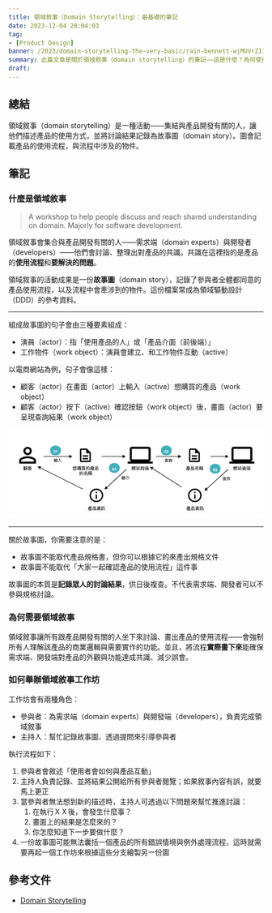 ```yaml
---
title: 領域敘事（Domain Storytelling）：最基礎的筆記
date: 2023-12-04 20:04:03
tag:
- [Product Design]
banner: /2023/domain-storytelling-the-very-basic/rain-bennett-wjMUVrZI1p4-unsplash.jpg
summary: 此篇文章是關於領域敘事（domain storytelling）的筆記——這是什麼？為何使用？如何進行？
draft: 
---
```


## 總結

領域敘事（domain storytelling）是一種活動——集結與產品開發有關的人，讓他們描述產品的使用方式，並將討論結果記錄為故事圖（domain story）。圖會記載產品的使用流程，與流程中涉及的物件。

## 筆記

### 什麼是領域敘事

> A workshop to help people discuss and reach shared understanding on domain. Majorly for software development.

領域敘事會集合與產品開發有關的人——需求端（domain experts）與開發者（developers）——他們會討論、整理出對產品的共識。共識在這裡指的是產品的**使用流程**和**要解決的問題**。

領域敘事的活動成果是一份**故事圖**（domain story），記錄了參與者全體都同意的產品使用流程，以及流程中會牽涉到的物件。這份檔案常成為領域驅動設計（DDD）的參考資料。

---

組成故事圖的句子會由三種要素組成：

- 演員（actor）：指「使用產品的人」或「產品介面（前後端）」
- 工作物件（work object）：演員會建立、和工作物件互動（active）

以電商網站為例，句子會像這樣：

- 顧客（actor）在畫面（actor）上輸入（active）想購買的產品（work object）
- 顧客（actor）按下（active）確認按鈕（work object）後，畫面（actor）要呈現查詢結果（work object）

![example of e-shop domain story](/2023/domain-storytelling-the-very-basic/eshop-domain-story-example.png)

---

關於故事圖，你需要注意的是：

- 故事圖不能取代產品規格書，但你可以根據它的來產出規格文件
- 故事圖不能取代「大家一起確認產品的使用流程」這件事

故事圖的本質是**記錄眾人的討論結果**，供日後複查。不代表需求端、開發者可以不參與規格討論。

### 為何需要領域敘事

領域敘事讓所有跟產品開發有關的人坐下來討論、畫出產品的使用流程——會強制所有人理解該產品的商業邏輯與需要實作的功能。並且，將流程**實際畫下來**能確保需求端、開發端對產品的外觀與功能達成共識、減少誤會。

### 如何舉辦領域敘事工作坊

工作坊會有兩種角色：

- 參與者：為需求端（domain experts）與開發端（developers），負責完成領域敘事
- 主持人：幫忙記錄故事圖、透過提問來引導參與者

執行流程如下：

1. 參與者會敘述「使用者會如何與產品互動」
2. 主持人負責記錄、並將結果公開給所有參與者閱覽；如果敘事內容有誤，就要馬上更正
3. 當參與者無法想到新的描述時，主持人可透過以下問題來幫忙推進討論：
   1. 在執行ＸＸ後，會發生什麼事？
   2. 畫面上的結果是怎麼來的？
   3. 你怎麼知道下一步要做什麼？
4. 一份故事圖可能無法囊括一個產品的所有錯誤情境與例外處理流程，這時就需要再起一個工作坊來根據這些分支繪製另一份圖

## 參考文件

- [Domain Storytelling](https://domainstorytelling.org/)
